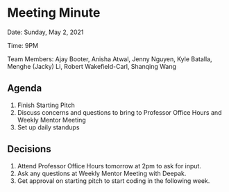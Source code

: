 # Meeting Minute

Date: Sunday, May 2, 2021

Time: 9PM

Team Members: Ajay Booter, Anisha Atwal, Jenny Nguyen, Kyle Batalla, Menghe (Jacky) Li, Robert Wakefield-Carl, Shanqing Wang

## Agenda
1. Finish Starting Pitch
2. Discuss concerns and questions to bring to Professor Office Hours and Weekly Mentor Meeting
3. Set up daily standups

## Decisions
1. Attend Professor Office Hours tomorrow at 2pm to ask for input.
2. Ask any questions at Weekly Mentor Meeting with Deepak.
3. Get approval on starting pitch to start coding in the following week.

